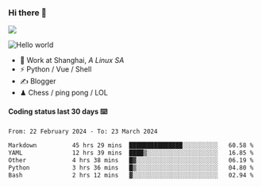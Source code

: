 ### Hi there 👋
![](https://komarev.com/ghpvc/?username=Xuhandsome)


<img src="https://github-readme-stats.vercel.app/api?username=XuHandsome&show_icons=true&theme=merko" alt="Hello world">

<br/>

- 🍻  Work at Shanghai, _A Linux SA_
- ⚡  Python / Vue / Shell
- ✍️  Blogger
- ♟  Chess / ping pong / LOL

#### Coding status last 30 days ⌨️

<!--START_SECTION:waka-->

```txt
From: 22 February 2024 - To: 23 March 2024

Markdown          45 hrs 29 mins  ███████████████░░░░░░░░░░   60.58 %
YAML              12 hrs 39 mins  ████▒░░░░░░░░░░░░░░░░░░░░   16.85 %
Other             4 hrs 38 mins   █▓░░░░░░░░░░░░░░░░░░░░░░░   06.19 %
Python            3 hrs 36 mins   █▒░░░░░░░░░░░░░░░░░░░░░░░   04.80 %
Bash              2 hrs 12 mins   ▓░░░░░░░░░░░░░░░░░░░░░░░░   02.94 %
```

<!--END_SECTION:waka-->
